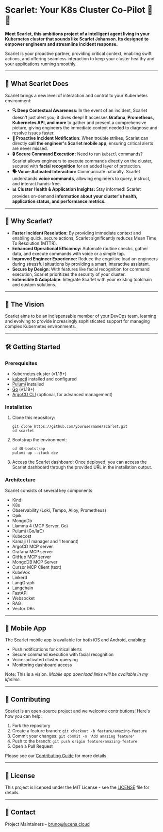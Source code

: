 # Scarlet: Your K8s Cluster Co-Pilot 🤖✨


**Meet Scarlet, this ambitions project of a intelligent agent living in your Kubernetes cluster that sounds like Scarlet Johanson. Its designed to empower engineers and 
streamline incident response.**

Scarlet is your proactive partner, providing critical context, enabling swift actions, and offering seamless interaction to keep your cluster healthy and your applications running smoothly.

---

## 🚀 What Scarlet Does

Scarlet brings a new level of interaction and control to your Kubernetes environment:

* **🔍 Deep Contextual Awareness:** In the event of an incident, Scarlet doesn't just alert you; it dives deep! It accesses **Grafana, Prometheus, Kubernetes API, and more** to gather and present a comprehensive picture, giving engineers the immediate context needed to diagnose and resolve issues faster.
* **📲 Proactive Incident Notification:** When trouble strikes, Scarlet can directly **call the engineer's Scarlet mobile app**, ensuring critical alerts are never missed.
* **🔒 Secure Command Execution:** Need to run `kubectl` commands? Scarlet allows engineers to execute commands directly on the cluster, secured with **facial recognition** for an added layer of protection.
* **🗣️ Voice-Activated Interaction:** Communicate naturally. Scarlet understands **voice commands**, allowing engineers to query, instruct, and interact hands-free.
* **📊 Cluster Health & Application Insights:** Stay informed! Scarlet provides on-demand **information about your cluster's health, application status, and performance metrics.**

---

## 🌟 Why Scarlet?

* **Faster Incident Resolution:** By providing immediate context and enabling quick, secure actions, Scarlet significantly reduces Mean Time To Resolution (MTTR).
* **Enhanced Operational Efficiency:** Automate routine checks, gather data, and execute commands with voice or a simple tap.
* **Improved Engineer Experience:** Reduce the cognitive load on engineers during stressful situations by providing a smart, interactive assistant.
* **Secure by Design:** With features like facial recognition for command execution, Scarlet prioritizes the security of your cluster.
* **Extensible & Adaptable:** Integrate Scarlet with your existing toolchain and custom solutions.

---

## 🔮 The Vision

Scarlet aims to be an indispensable member of your DevOps team, learning and evolving to provide increasingly sophisticated support for managing complex Kubernetes environments.

---

## 🛠️ Getting Started

### Prerequisites

* Kubernetes cluster (v1.19+)
* [kubectl](https://kubernetes.io/docs/tasks/tools/) installed and configured
* [Pulumi](https://www.pulumi.com/docs/install/) installed
* [Go](https://golang.org/doc/install) (v1.18+)
* [ArgoCD CLI](https://argo-cd.readthedocs.io/en/stable/cli_installation/) (optional, for advanced management)

### Installation

1. Clone this repository:
   ```
   git clone https://github.com/yourusername/scarlet.git
   cd scarlet
   ```

2. Bootstrap the environment:
   ```
   cd 40-bootstrap
   pulumi up --stack dev
   ```

3. Access the Scarlet dashboard:
   Once deployed, you can access the Scarlet dashboard through the provided URL in the installation output.

### Architecture

Scarlet consists of several key components:

- Kind
- K8s
- Observability (Loki, Tempo, Alloy, Prometheus)
- Opik
- MongoDb 
- Llamma 4 (MCP Server, Go)
- Pulumi (Go/IaC)
- Kubecost
- Kamaji (1 manager and 1 tennant)
- ArgoCD MCP server
- Grafana MCP server 
- GitHub MCP server
- MongoDB MCP Server
- Cursor MCP Client (text)
- KubeVox
- Linkerd
- LangGraph
- Langchain
- FastAPI
- Websocket
- RAG
- Vector DBs

---

## 📱 Mobile App

The Scarlet mobile app is available for both iOS and Android, enabling:

* Push notifications for critical alerts
* Secure command execution with facial recognition
* Voice-activated cluster querying
* Monitoring dashboard access

Note: This is a vision. *Mobile app download links will be available in my lifetime.*

---

## 🤝 Contributing

Scarlet is an open-source project and we welcome contributions! Here's how you can help:

1. Fork the repository
2. Create a feature branch: `git checkout -b feature/amazing-feature`
3. Commit your changes: `git commit -m 'Add amazing feature'`
4. Push to the branch: `git push origin feature/amazing-feature`
5. Open a Pull Request

Please see our [Contributing Guide](00-docs/CONTRIBUTING.md) for more details.

---

## 📄 License

This project is licensed under the MIT License - see the [LICENSE](LICENSE) file for details.

---

## 📧 Contact

Project Maintainers - [bruno@lucena.cloud](mailto:bruno@lucena.cloud)
